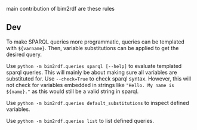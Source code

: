 main contribution of bim2rdf are these rules 


## Dev

To make SPARQL queries more programmatic,
queries can be templated with `${varname}`.
Then, variable substitutions can be applied to get the desired query.

Use `python -m bim2rdf.queries sparql [--help]`
to evaluate templated sparql queries.
This will mainly be about making sure all variables are substituted for.
Use `--check=True` to check sparql syntax.
However, this will not check for variables embedded in strings
like `"Hello. My name is ${name}."`
as this would still be a valid string in sparql.

Use `python -m bim2rdf.queries default_substitutions`
to inspect defined variables.

Use `python -m bim2rdf.queries list`
to list defined queries.